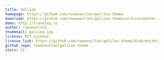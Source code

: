 ```yaml
---
title: Galileo
homepage: https://github.com/rowanoulton/galileo-theme
download: https://github.com/rowanoulton/galileo-theme/archive/master.zip
demo: http://travelog.io
author: rowanoulton
thumbnail: galileo.jpg
license: MIT License
license_link: https://github.com/rowanoulton/galileo-theme/blob/master/LICENSE
github_repo: rowanoulton/galileo-theme
stars: 21
---
```

